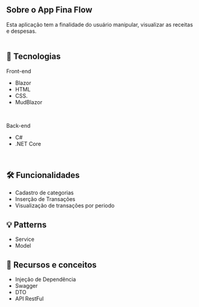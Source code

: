 ## Sobre o App Fina Flow
Esta aplicação tem a finalidade do usuário manipular, visualizar as receitas e despesas.
<br>
<br>

## 📡 Tecnologias
  Front-end
- Blazor
-  HTML
-  CSS.
-  MudBlazor
  <br>
  
 Back-end
- C#
- .NET Core
<br>

## 🛠 Funcionalidades
- Cadastro de categorias
- Inserção de Transações
- Visualização de transações por periodo

## 💡 Patterns
- Service
- Model

## 📖 Recursos e conceitos
- Injeção de Dependência
- Swagger
- DTO
- API RestFul

